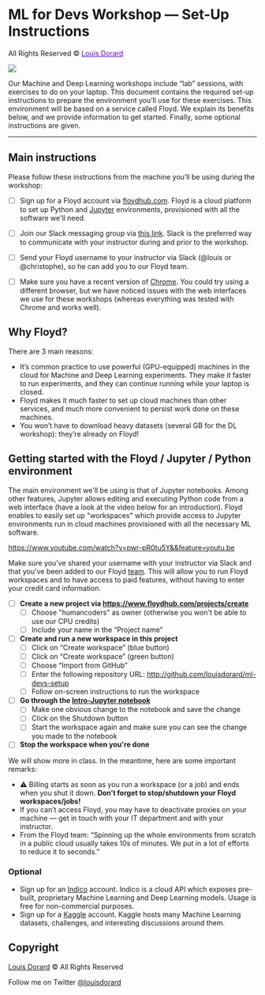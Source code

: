 # ML for Devs Workshop — Set-Up Instructions

All Rights Reserved © <a href="http://www.louisdorard.com" style="color: #6D00FF;">Louis Dorard</a>

<img src="http://s3.louisdorard.com.s3.amazonaws.com/ML_icon.png">

Our Machine and Deep Learning workshops include “lab” sessions, with exercises to do on your laptop. This document contains the required set-up instructions to prepare the environment you’ll use for these exercises. This environment will be based on a service called Floyd. We explain its benefits below, and we provide information to get started. Finally, some optional instructions are given.

***

## Main instructions

Please follow these instructions from the machine you’ll be using during the workshop:

* [ ] Sign up for a Floyd account via [floydhub.com](https://www.floydhub.com/). Floyd is a cloud platform to set up Python and [Jupyter](https://jupyter.org/) environments, provisioned with all the software we'll need.
* [ ] Join our Slack messaging group via [this link](https://louisdorard.com/slack). Slack is the preferred way to communicate with your instructor during and prior to the workshop.
* [ ] Send your Floyd username to your instructor via Slack (@louis or @christophe), so he can add you to our Floyd team.
* [ ] Make sure you have a recent version of [Chrome](http://google.com/chrome). You could try using a different browser, but we have noticed issues with the web interfaces we use for these workshops (whereas everything was tested with Chrome and works well).


## Why Floyd?

There are 3 main reasons:

- It’s common practice to use powerful (GPU-equipped) machines in the cloud for Machine and Deep Learning experiments. They make it faster to run experiments, and they can continue running while your laptop is closed.
- Floyd makes it much faster to set up cloud machines than other services, and much more convenient to persist work done on these machines.
- You won’t have to download heavy datasets (several GB for the DL workshop): they’re already on Floyd!


## Getting started with the Floyd / Jupyter / Python environment 

The main environment we'll be using is that of Jupyter notebooks. Among other features, Jupyter allows editing and executing Python code from a web interface (have a look at the video below for an introduction). Floyd enables to easily set up "workspaces" which provide access to Jupyter environments run in cloud machines provisioned with all the necessary ML software.

https://www.youtube.com/watch?v=pwr-pR0tu5Y&&feature=youtu.be

Make sure you've shared your username with your instructor via Slack and that you've been added to our Floyd [team](https://www.floydhub.com/teams/humancoders/settings). This will allow you to run Floyd workspaces and to have access to paid features, without having to enter your credit card information.

* [ ] **Create a new project via https://www.floydhub.com/projects/create**
    * [ ] Choose "humancoders" as owner (otherwise you won't be able to use our CPU credits)
    * [ ] Include your name in the “Project name”
* [ ] **Create and run a new workspace in this project**
    * [ ] Click on “Create workspace” (blue button)
    * [ ] Click on “Create workspace” (green button)
    * [ ] Choose “Import from GitHub”
    * [ ] Enter the following repository URL: http://github.com/louisdorard/ml-devs-setup
    * [ ] Follow on-screen instructions to run the workspace
* [ ] **Go through the [Intro-Jupyter notebook](Intro-Jupyter.ipynb)**
    * [ ] Make one obvious change to the notebook and save the change
    * [ ] Click on the Shutdown button
    * [ ] Start the workspace again and make sure you can see the change you made to the notebook
* [ ] **Stop the workspace when you're done**

We will show more in class. In the meantime, here are some important remarks:

* ⚠️ Billing starts as soon as you run a workspace (or a job) and ends when you shut it down. **Don’t forget to stop/shutdown your Floyd workspaces/jobs!**
* If you can’t access Floyd, you may have to deactivate proxies on your machine — get in touch with your IT department and with your instructor. 
* From the Floyd team: “Spinning up the whole environments from scratch in a public cloud usually takes 10s of minutes. We put in a lot of efforts to reduce it to seconds.”

<!--
In case you cannot use Floyd, you will need to download the workshop datasets and to install all the required ML software on your own machine, which will be time consuming.
-->

### Optional

- Sign up for an [Indico](http://www.indico.io/) account. Indico is a cloud API which exposes pre-built, proprietary Machine Learning and Deep Learning models. Usage is free for non-commercial purposes.
- Sign up for a [Kaggle](http://kaggle.com) account. Kaggle hosts many Machine Learning datasets, challenges, and interesting discussions around them.

## Copyright

[Louis Dorard](http://louisdorard.com) © All Rights Reserved

Follow me on Twitter [@louisdorard](https://twitter.com/louisdorard) 